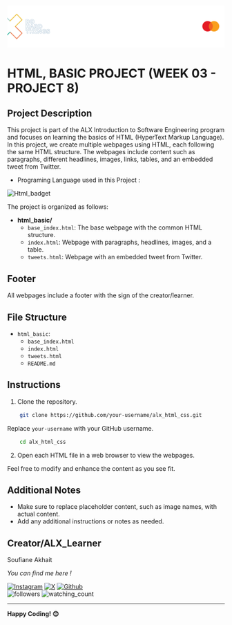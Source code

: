 <p align="center">
  <img src="html_advanced/media/readme_banner.png" alt="ALX Logo" hieght="200"/>
</p>

# HTML, BASIC PROJECT (WEEK 03 - PROJECT 8)

## Project Description

This project is part of the ALX Introduction to Software Engineering program and focuses on learning the basics of HTML (HyperText Markup Language). In this project, we create multiple webpages using HTML, each following the same HTML structure. The webpages include content such as paragraphs, different headlines, images, links, tables, and an embedded tweet from Twitter.

- Programing Language used in this Project :    
<img src="https://img.shields.io/badge/HTML5-E34F26?style=for-the-badge&logo=html5&logoColor=white" alt="Html_badget"/>



The project is organized as follows:

- **html_basic/**
  - `base_index.html`: The base webpage with the common HTML structure.
  - `index.html`: Webpage with paragraphs, headlines, images, and a table.
  - `tweets.html`: Webpage with an embedded tweet from Twitter.

## Footer

All webpages include a footer with the sign of the creator/learner.

## File Structure

- `html_basic`:
    - `base_index.html`
    - `index.html`
    - `tweets.html`
    - `README.md`

## Instructions

1. Clone the repository.

```bash
    git clone https://github.com/your-username/alx_html_css.git
```

Replace `your-username` with your GitHub username.


```bash
    cd alx_html_css
```

2. Open each HTML file in a web browser to view the webpages.

Feel free to modify and enhance the content as you see fit.

## Additional Notes

- Make sure to replace placeholder content, such as image names, with actual content.
- Add any additional instructions or notes as needed.

## Creator/ALX_Learner

Soufiane Akhait

<i>You can find me here !</i><br>

<a href="https://www.instagram.com/akhiat.soufiane" target="_blank"><img src="https://img.shields.io/badge/Instagram-%23E4405F.svg?&style=flat-square&logo=instagram&logoColor=white" alt="Instagram"></a>
<a href="https://twitter.com/MrSloplop" target="_blank"><img src="https://img.shields.io/badge/X-000000?style=for-the-badge&logo=x&logoColor=white" alt="X"/></a>
<a href="https://github.com/sfanxAK" target="_blank"><img src="https://img.shields.io/badge/GitHub-100000?style=for-the-badge&logo=github&logoColor=white" alt="Github"/></a>
<br>
<img alt="followers" src="https://img.shields.io/github/followers/sfanxAK?label=Followers&style=social">
<img src="https://komarev.com/ghpvc/?username=sfanxAK&color=brightgreen" alt="watching_count" />

---

**Happy Coding! 😊**



